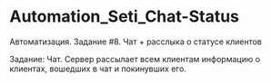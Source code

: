 # Automation_Seti_Chat-Status
Автоматизация. Задание #8. Чат + расслыка о статусе клиентов

Задание:
Чат. Сервер рассылает всем клиентам информацию о клиентах, вошедших в чат и покинувших его.
